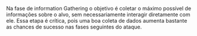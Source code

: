 
Na fase de information Gathering o objetivo é coletar o máximo possível de informações sobre o alvo, sem necessariamente interagir diretamente com ele. Essa etapa é crítica, pois uma boa coleta de dados aumenta bastante as chances de sucesso nas fases seguintes do ataque.